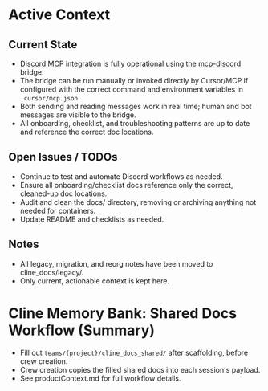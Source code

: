 # Active Context

## Current State
- Discord MCP integration is fully operational using the [mcp-discord](https://github.com/netixc/mcp-discord) bridge.
- The bridge can be run manually or invoked directly by Cursor/MCP if configured with the correct command and environment variables in `.cursor/mcp.json`.
- Both sending and reading messages work in real time; human and bot messages are visible to the bridge.
- All onboarding, checklist, and troubleshooting patterns are up to date and reference the correct doc locations.

## Open Issues / TODOs
- Continue to test and automate Discord workflows as needed.
- Ensure all onboarding/checklist docs reference only the correct, cleaned-up doc locations.
- Audit and clean the docs/ directory, removing or archiving anything not needed for containers.
- Update README and checklists as needed.

## Notes
- All legacy, migration, and reorg notes have been moved to cline_docs/legacy/.
- Only current, actionable context is kept here.

# Cline Memory Bank: Shared Docs Workflow (Summary)

- Fill out `teams/{project}/cline_docs_shared/` after scaffolding, before crew creation.
- Crew creation copies the filled shared docs into each session's payload.
- See productContext.md for full workflow details. 
